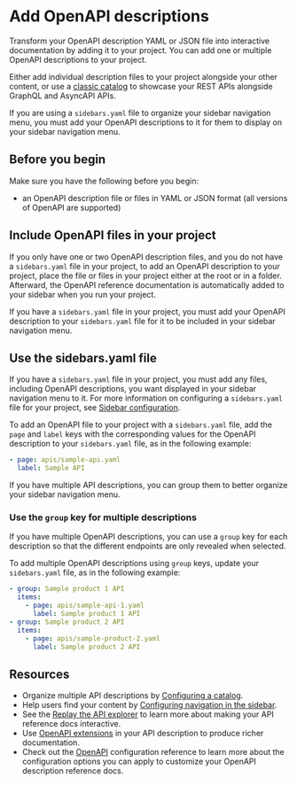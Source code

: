 # Add OpenAPI descriptions

Transform your OpenAPI description YAML or JSON file into interactive documentation by adding it to your project. You can add one or multiple OpenAPI descriptions to your project.

Either add individual description files to your project alongside your other content, or use a [classic catalog](../../config/catalog-classic.md) to showcase your REST APIs alongside GraphQL and AsyncAPI APIs.

If you are using a `sidebars.yaml` file to organize your sidebar navigation menu, you must add your OpenAPI descriptions to it for them to display on your sidebar navigation menu.

## Before you begin

Make sure you have the following before you begin:

- an OpenAPI description file or files in YAML or JSON format (all versions of OpenAPI are supported)

## Include OpenAPI files in your project

If you only have one or two OpenAPI description files, and you do not have a `sidebars.yaml` file in your project, to add an OpenAPI description to your project, place the file or files in your project either at the root or in a folder.
Afterward, the OpenAPI reference documentation is automatically added to your sidebar when you run your project.

If you have a `sidebars.yaml` file in your project, you must add your OpenAPI description to your `sidebars.yaml` file for it to be included in your sidebar navigation menu.

## Use the sidebars.yaml file

If you have a `sidebars.yaml` file in your project, you must add any files, including OpenAPI descriptions, you want displayed in your sidebar navigation menu to it.
For more information on configuring a `sidebars.yaml` file for your project, see [Sidebar configuration](../../navigation/sidebars.md).

To add an OpenAPI file to your project with a `sidebars.yaml` file, add the `page` and `label` keys with the corresponding values for the OpenAPI description to your `sidebars.yaml` file, as in the following example:

```yaml {% title="sidebars.yaml" %}
- page: apis/sample-api.yaml
  label: Sample API
```

If you have multiple API descriptions, you can group them to better organize your sidebar navigation menu.

### Use the `group` key for multiple descriptions

If you have multiple OpenAPI descriptions, you can use a `group` key for each description so that the different endpoints are only revealed when selected.

To add multiple OpenAPI descriptions using `group` keys, update your `sidebars.yaml` file, as in the following example:

```yaml {% title="sidebars.yaml" %}
- group: Sample product 1 API
  items:
    - page: apis/sample-api-1.yaml
      label: Sample product 1 API
- group: Sample product 2 API
  items:
    - page: apis/sample-product-2.yaml
      label: Sample product 2 API
```

## Resources

- Organize multiple API descriptions by [Configuring a catalog](../../config/catalog-classic.md).
- Help users find your content by [Configuring navigation in the sidebar](../../navigation/sidebars.md).
- See the [Replay the API explorer](./replay.md) to learn more about making your API reference docs interactive.
- Use [OpenAPI extensions](./openapi-extensions/index.md) in your API description to produce richer documentation.
- Check out the [OpenAPI](../../config/openapi/index.md) configuration reference to learn more about the configuration options you can apply to customize your OpenAPI description reference docs.

